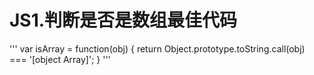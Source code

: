 

# JS1.判断是否是数组最佳代码
'''
var isArray = function(obj) { 
return Object.prototype.toString.call(obj) === '[object Array]'; 
}
'''
